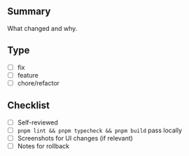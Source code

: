 ## Summary

What changed and why.

## Type

- [ ] fix
- [ ] feature
- [ ] chore/refactor

## Checklist

- [ ] Self-reviewed
- [ ] `pnpm lint && pnpm typecheck && pnpm build` pass locally
- [ ] Screenshots for UI changes (if relevant)
- [ ] Notes for rollback
